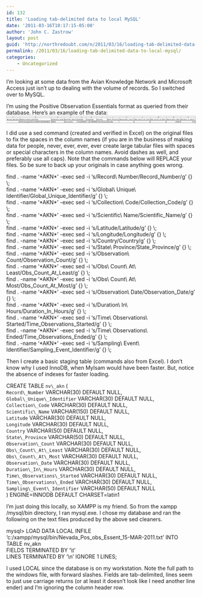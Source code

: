 ```yaml
---
id: 132
title: 'Loading tab-delimited data to local MySQL'
date: '2011-03-16T10:17:15-05:00'
author: 'John C. Zastrow'
layout: post
guid: 'http://northredoubt.com/n/2011/03/16/loading-tab-delimited-data-to-local-mysql/'
permalink: /2011/03/16/loading-tab-delimited-data-to-local-mysql/
categories:
    - Uncategorized
---
```


I’m looking at some data from the Avian Knowledge Network and Microsoft Access just isn’t up to dealing with the volume of records. So I switched over to MySQL.

I’m using the Positive Observation Essentials format as queried from their database. Here’s an example of the data: ![](https://raw.githubusercontent.com/johnzastrow/johnzastrow.github.io/master/assets/uploads/2011/03/data_example.png)

I did use a sed command (created and verified in Excel) on the original files to fix the spaces in the column names (if you are in the business of making data for people, never, ever, ever, ever create large tabular files with spaces or special characters in the column names. Avoid dashes as well, and preferably use all caps). Note that the commands below will REPLACE your files. So be sure to back up your originals in case anything goes wrong.

find . -name ‘\*AKN\*’ -exec sed -i ‘s/Record\\ Number/Record\_Number/g’ {} \\;  
find . -name ‘\*AKN\*’ -exec sed -i ‘s/Global\\ Unique\\ Identifier/Global\_Unique\_Identifier/g’ {} \\;  
find . -name ‘\*AKN\*’ -exec sed -i ‘s/Collection\\ Code/Collection\_Code/g’ {} \\;  
find . -name ‘\*AKN\*’ -exec sed -i ‘s/Scientific\\ Name/Scientific\_Name/g’ {} \\;  
find . -name ‘\*AKN\*’ -exec sed -i ‘s/Latitude/Latitude/g’ {} \\;  
find . -name ‘\*AKN\*’ -exec sed -i ‘s/Longitude/Longitude/g’ {} \\;  
find . -name ‘\*AKN\*’ -exec sed -i ‘s/Country/Country/g’ {} \\;  
find . -name ‘\*AKN\*’ -exec sed -i ‘s/State\\ Province/State\_Province/g’ {} \\;  
find . -name ‘\*AKN\*’ -exec sed -i ‘s/Observation\\ Count/Observation\_Count/g’ {} \\;  
find . -name ‘\*AKN\*’ -exec sed -i ‘s/Obs\\ Count\\ At\\ Least/Obs\_Count\_At\_Least/g’ {} \\;  
find . -name ‘\*AKN\*’ -exec sed -i ‘s/Obs\\ Count\\ At\\ Most/Obs\_Count\_At\_Most/g’ {} \\;  
find . -name ‘\*AKN\*’ -exec sed -i ‘s/Observation\\ Date/Observation\_Date/g’ {} \\;  
find . -name ‘\*AKN\*’ -exec sed -i ‘s/Duration\\ In\\ Hours/Duration\_In\_Hours/g’ {} \\;  
find . -name ‘\*AKN\*’ -exec sed -i ‘s/Time\\ Observations\\ Started/Time\_Observations\_Started/g’ {} \\;  
find . -name ‘\*AKN\*’ -exec sed -i ‘s/Time\\ Observations\\ Ended/Time\_Observations\_Ended/g’ {} \\;  
find . -name ‘\*AKN\*’ -exec sed -i ‘s/Sampling\\ Event\\ Identifier/Sampling\_Event\_Identifier/g’ {} \\;

Then I create a basic staging table (commands also from Excel). I don’t know why I used InnoDB, when MyIsam would have been faster. But, notice the absence of indexes for faster loading.

CREATE TABLE `nv\_akn` (  
 `Record\_Number` VARCHAR(30) DEFAULT NULL,  
 `Global\_Unique\_Identifier` VARCHAR(30) DEFAULT NULL,  
 `Collection\_Code` VARCHAR(30) DEFAULT NULL,  
 `Scientific\_Name` VARCHAR(150) DEFAULT NULL,  
 `Latitude` VARCHAR(30) DEFAULT NULL,  
 `Longitude` VARCHAR(30) DEFAULT NULL,  
 `Country` VARCHAR(50) DEFAULT NULL,  
 `State\_Province` VARCHAR(50) DEFAULT NULL,  
 `Observation\_Count` VARCHAR(30) DEFAULT NULL,  
 `Obs\_Count\_At\_Least` VARCHAR(30) DEFAULT NULL,  
 `Obs\_Count\_At\_Most` VARCHAR(30) DEFAULT NULL,  
 `Observation\_Date` VARCHAR(30) DEFAULT NULL,  
 `Duration\_In\_Hours` VARCHAR(30) DEFAULT NULL,  
 `Time\_Observations\_Started` VARCHAR(30) DEFAULT NULL,  
 `Time\_Observations\_Ended` VARCHAR(30) DEFAULT NULL,  
 `Sampling\_Event\_Identifier` VARCHAR(50) DEFAULT NULL  
) ENGINE=INNODB DEFAULT CHARSET=latin1

I’m just doing this locally, so XAMPP is my friend. So from the xampp /mysql/bin directory, I ran mysql.exe. I chose my database and ran the following on the text files produced by the above sed cleaners.

mysql&gt; LOAD DATA LOCAL INFILE ‘c:/xampp/mysql/bin/Nevada\_Pos\_obs\_Essent\_15-MAR-2011.txt’ INTO TABLE nv\_akn  
FIELDS TERMINATED BY ‘\\t’  
LINES TERMINATED BY ‘\\n’ IGNORE 1 LINES;

I used LOCAL since the database is on my workstation. Note the full path to the windows file, with forward slashes. Fields are tab-delimited, lines seem to just use carriage returns (or at least it doesn’t look like I need another line ender) and I’m ignoring the column header row.

